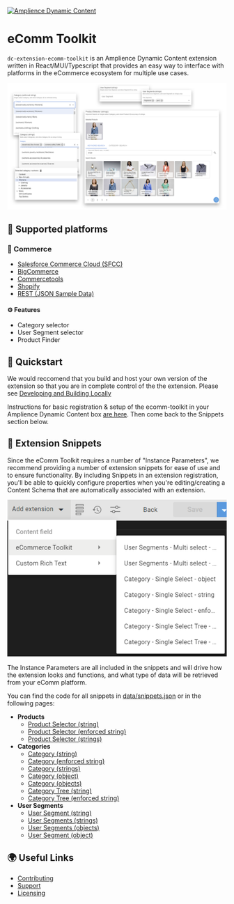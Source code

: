 [![Amplience Dynamic Content](media/header.png)](https://amplience.com/dynamic-content)

# eComm Toolkit

`dc-extension-ecomm-toolkit` is an Amplience Dynamic Content extension written in React/MUI/Typescript that provides an easy way to interface with platforms in the eCommerce ecosystem for multiple use cases.

![Toolkit Medley](./media/ecomm-melange.png)

## 🏢 Supported platforms

### 🛒 Commerce

-   [Salesforce Commerce Cloud (SFCC)](./docs/commerce/sfcc.md)
-   [BigCommerce](./docs/commerce/bigcommerce.md)
-   [Commercetools](./docs/commerce/commercetools.md)
-   [Shopify](./docs/commerce/shopify.md)
-   [REST (JSON Sample Data)](./docs/commerce/rest.md)

#### ⚙️ Features

-   Category selector
-   User Segment selector
-   Product Finder

## 🏁 Quickstart

We would reccomend that you build and host your own version of the extension so that you are in complete control of the the extension. Please see [Developing and Building Locally](./docs/developing%2Bbuilding-locally.md)

Instructions for basic registration & setup of the ecomm-toolkit in your Amplience Dynamic Content box [are here](./docs/extension.md). Then come back to the Snippets section below.

## 🧩 Extension Snippets

Since the eComm Toolkit requires a number of "Instance Parameters", we recommend providing a number of extension snippets for ease of use and to ensure functionality. By including Snippets in an extension registration, you'll be able to quickly configure properties when you're editing/creating a Content Schema that are automatically associated with an extension.

![Extension Snippets](media/ext-snipSelections.png)

The Instance Parameters are all included in the snippets and will drive how the extension looks and functions, and what type of data will be retrieved from your eComm platform.

You can find the code for all snippets in [data/snippets.json](./data/snippets.json) or in the following pages:

-   **Products**
    -   [Product Selector (string)](./docs/snippets/product-selector-string.md)
    -   [Product Selector (enforced string)](./docs/snippets/product-selector-enforced-string.md)
    -   [Product Selector (strings)](./docs/snippets/product-selector-strings.md)
-   **Categories**
    -   [Category (string)](./docs/snippets/category-string.md)
    -   [Category (enforced string)](./docs/snippets/category-enforced-string.md)
    -   [Category (strings)](./docs/snippets/category-strings.md)
    -   [Category (object)](./docs/snippets/category-object.md)
    -   [Category (objects)](./docs/snippets/category-objects.md)
    -   [Category Tree (string)](./docs/snippets/category-tree-string.md)
    -   [Category Tree (enforced string)](./docs/snippets/category-tree-enforced-string.md)
-   **User Segments**
    -   [User Segment (string)](./docs/snippets/user-segment-string.md)
    -   [User Segments (strings)](./docs/snippets/user-segments-strings.md)
    -   [User Segments (objects)](./docs/snippets/user-segments-objects.md)
    -   [User Segment (object)](./docs/snippets/user-segment-object.md)

## 🌍 Useful Links

-   [Contributing](./CONTRIBUTING.md)
-   [Support](./support.md)
-   [Licensing](./LICENSE)

